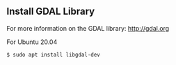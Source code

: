 ## Install GDAL Library

For more information on the GDAL library: http://gdal.org


For Ubuntu 20.04
```bash
$ sudo apt install libgdal-dev
```

